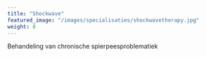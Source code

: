 ```yaml
---
title: "Shockwave"
featured_image: "/images/specialisaties/shockwavetherapy.jpg"
weight: 8
---
```

Behandeling van chronische spierpeesproblematiek